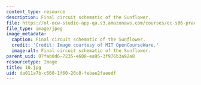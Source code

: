 ```yaml
---
content_type: resource
description: Final circuit schematic of the Sunflower.
file: https://ol-ocw-studio-app-qa.s3.amazonaws.com/courses/ec-s06-practical-electronics-fall-2004/da011a7bc6601f6026c8febae2faeedf_10.jpg
file_type: image/jpeg
image_metadata:
  caption: Final circuit schematic of the Sunflower.
  credit: 'Credit: Image courtesy of MIT OpenCourseWare.'
  image-alt: Final circuit schematic of the Sunflower.
parent_uid: 07fab0d6-7235-e608-ea95-3f976b3a92a8
resourcetype: Image
title: 10.jpg
uid: da011a7b-c660-1f60-26c8-febae2faeedf
---
```

